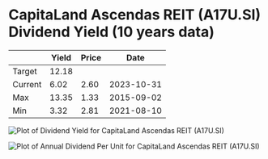 # CapitaLand Ascendas REIT (A17U.SI) Dividend Yield (10 years data)

|     | Yield   | Price | Date       |
|-----|---------|-------|------------|
| Target | 12.18 |  |  |
| Current | 6.02 | 2.60  | 2023-10-31 |
| Max | 13.35 | 1.33  | 2015-09-02 |
| Min | 3.32 | 2.81  | 2021-08-10 |

![Plot of Dividend Yield for CapitaLand Ascendas REIT (A17U.SI)](A17U_div_10.png)

![Plot of Annual Dividend Per Unit for CapitaLand Ascendas REIT (A17U.SI)](A17U_yearly_dpu.png)
